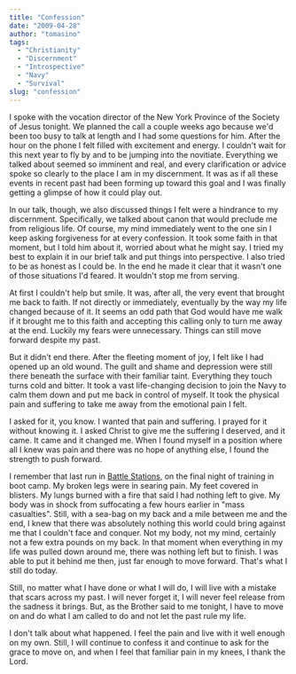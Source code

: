 ```yaml
---
title: "Confession"
date: "2009-04-28"
author: "tomasino"
tags:
  - "Christianity"
  - "Discernment"
  - "Introspective"
  - "Navy"
  - "Survival"
slug: "confession"
---
```


I spoke with the vocation director of the New York Province of the
Society of Jesus tonight. We planned the call a couple weeks ago because
we'd been too busy to talk at length and I had some questions for him.
After the hour on the phone I felt filled with excitement and energy. I
couldn't wait for this next year to fly by and to be jumping into the
novitiate. Everything we talked about seemed so imminent and real, and
every clarification or advice spoke so clearly to the place I am in my
discernment. It was as if all these events in recent past had been
forming up toward this goal and I was finally getting a glimpse of how
it could play out.

In our talk, though, we also discussed things I felt were a hindrance to
my discernment. Specifically, we talked about canon that would preclude
me from religious life. Of course, my mind immediately went to the one
sin I keep asking forgiveness for at every confession. It took some
faith in that moment, but I told him about it, worried about what he
might say. I tried my best to explain it in our brief talk and put
things into perspective. I also tried to be as honest as I could be. In
the end he made it clear that it wasn't one of those situations I'd
feared. It wouldn't stop me from serving.

At first I couldn't help but smile. It was, after all, the very event
that brought me back to faith. If not directly or immediately,
eventually by the way my life changed because of it. It seems an odd
path that God would have me walk if it brought me to this faith and
accepting this calling only to turn me away at the end. Luckily my fears
were unnecessary. Things can still move forward despite my past.

But it didn't end there. After the fleeting moment of joy, I felt like I
had opened up an old wound. The guilt and shame and depression were
still there beneath the surface with their familiar taint. Everything
they touch turns cold and bitter. It took a vast life-changing decision
to join the Navy to calm them down and put me back in control of myself.
It took the physical pain and suffering to take me away from the
emotional pain I felt.

I asked for it, you know. I wanted that pain and suffering. I prayed for
it without knowing it. I asked Christ to give me the suffering I
deserved, and it came. It came and it changed me. When I found myself in
a position where all I knew was pain and there was no hope of anything
else, I found the strength to push forward.

I remember that last run in [Battle Stations][], on the final night of
training in boot camp. My broken legs were in searing pain. My feet
covered in blisters. My lungs burned with a fire that said I had nothing
left to give. My body was in shock from suffocating a few hours earlier
in "mass casualties". Still, with a sea-bag on my back and a mile
between me and the end, I knew that there was absolutely nothing this
world could bring against me that I couldn't face and conquer. Not my
body, not my mind, certainly not a few extra pounds on my back. In that
moment when everything in my life was pulled down around me, there was
nothing left but to finish. I was able to put it behind me then, just
far enough to move forward. That's what I still do today.

Still, no matter what I have done or what I will do, I will live with a
mistake that scars across my past. I will never forget it, I will never
feel release from the sadness it brings. But, as the Brother said to me
tonight, I have to move on and do what I am called to do and not let the
past rule my life.

I don't talk about what happened. I feel the pain and live with it well
enough on my own. Still, I will continue to confess it and continue to
ask for the grace to move on, and when I feel that familiar pain in my
knees, I thank the Lord.

  [Battle Stations]: //www.defenselink.mil/specials/basic_training1/battle.html
